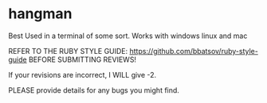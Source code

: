 hangman
=======
Best Used in a terminal of some sort.
Works with windows linux and mac

REFER TO THE RUBY STYLE GUIDE: https://github.com/bbatsov/ruby-style-guide BEFORE SUBMITTING REVIEWS!

If your revisions are incorrect, I WILL give -2.

PLEASE provide details for any bugs you might find.

